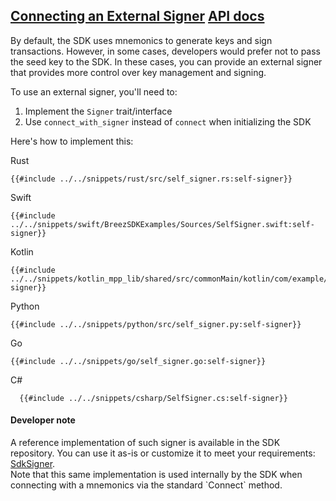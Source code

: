 <h2 id="connecting-an-external-signer">
    <a class="header" href="#connecting-an-external-signer">Connecting an External Signer</a>
    <a class="tag" target="_blank" href="https://breez.github.io/breez-sdk-liquid/breez_sdk_liquid/sdk/struct.LiquidSdk.html#method.connect_with_signer">API docs</a>
</h2>

By default, the SDK uses mnemonics to generate keys and sign transactions. However, in some cases, developers would prefer not to pass the seed key to the SDK. In these cases, you can provide an external signer that provides more control over key management and signing.

To use an external signer, you'll need to:

1. Implement the `Signer` trait/interface
2. Use `connect_with_signer` instead of `connect` when initializing the SDK

Here's how to implement this:

<custom-tabs category="lang">
<div slot="title">Rust</div>
<section>

```rust,ignore
{{#include ../../snippets/rust/src/self_signer.rs:self-signer}}
```

</section>

<div slot="title">Swift</div>
<section>

```swift,ignore
{{#include ../../snippets/swift/BreezSDKExamples/Sources/SelfSigner.swift:self-signer}}
```

</section>

<div slot="title">Kotlin</div>
<section>

```kotlin,ignore
{{#include ../../snippets/kotlin_mpp_lib/shared/src/commonMain/kotlin/com/example/kotlinmpplib/SelfSigner.kt:self-signer}}
```

</section>

<div slot="title">Python</div>
<section>

```python,ignore 
{{#include ../../snippets/python/src/self_signer.py:self-signer}}
```
</section>

<div slot="title">Go</div>
<section>

```go,ignore
{{#include ../../snippets/go/self_signer.go:self-signer}}
```
</section>

<div slot="title">C#</div>
<section>

```cs,ignore
  {{#include ../../snippets/csharp/SelfSigner.cs:self-signer}}
```
</section>
</custom-tabs>

<div class="warning">
<h4>Developer note</h4>
A reference implementation of such signer is available in the SDK repository. You can use it as-is or customize it to meet your requirements: <a href="https://github.com/breez/breez-sdk-liquid/blob/main/lib/core/src/signer.rs#L198">SdkSigner</a>.<br>
Note that this same implementation is used internally by the SDK when connecting with a mnemonics via the standard `Connect` method.
</div>
